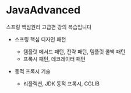 # JavaAdvanced
스프링 핵심원리 고급편 강의 복습입니다

* 스프링 핵심 디자인 패턴 <br>
  * 템플릿 메서드 패턴, 전략 패턴, 템플릿 콜백 패턴
  * 프록시 패턴, 데코레이터 패턴

* 동적 프록시 기술
  * 리플렉션, JDK 동적 프록시, CGLIB
